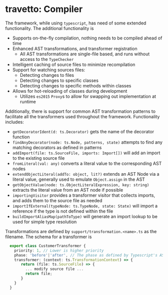 travetto: Compiler
===

The framework, while using `typescript`, has need of some extended functionality. The additional functionality is
* Supports on-the-fly compilation, nothing needs to be compiled ahead of time
* Enhanced AST transformations, and transformer registration
  * All AST transformations are single-file based, and runs without access to the `TypeChecker`
* Intelligent caching of source files to minimize recompilation
* Support for watching sources files:
  * Detecting changes to files
  * Detecting changes to specific classes
  * Detecting changes to specific methods within classes
* Allows for hot-reloading of classes during development
  * Utilizes `es2015` `Proxy`s to allow for swapping out implementation at runtime

Additionally, there is support for common AST transformation patterns to facilitate all the transformers used throughout the framework. Functionality includes:
  * `getDecoratorIdent(d: ts.Decorator)` gets the name of the decorator function
  * `findAnyDecorator(node: ts.Node, patterns, state)` attempts to find any matching decorators as defined in patterns
  * `addImport(file: ts.SourceFile, imports: Import[])` will add an import to the existing source file
  * `fromLiteral(val: any)` converts a literal value to the corresponding AST nodes
  * `extendObjectLiteral(addTo: object, lit?)`  extends an AST Node via a literal value, generally used to emulate `Object.assign` in the AST
  * `getObjectValue(node: ts.ObjectLiteralExpression, key: string)` extracts the literal value from an AST node if possible
  * `importingVisitor` provides a transformer visitor that collects imports, and adds them to the source file as needed
  * `importIfExternal(typeNode: ts.TypeNode, state: State)` will import a reference if the type is not defined within the file
  * `buildImportAliasMap(pathToType)` will generate an import lookup to be used for simple type resolution

Transformations are defined by `support/transformation.<name>.ts` as the filename. The schema for a transformer is 

```typescript
  export class CustomerTransformer {
    priority: 1, // Lower is higher priority
    phase: 'before'|'after', // The phase as defined by Typescript's AST processing
    transformer: (context: ts.TransformationContext) => {
       return (file: ts.SourceFile) => {
         ... modify source file ...
         return file;
       }
    }
  }
```

